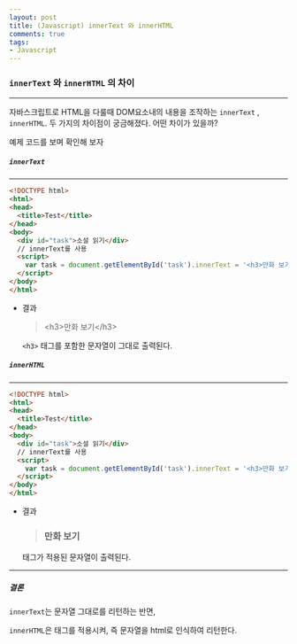 ```yaml
---
layout: post
title: (Javascript) innerText 와 innerHTML
comments: true
tags:
- Javascript
---
```




### `innerText` 와 `innerHTML` 의 차이

---



자바스크립트로 HTML을 다룰때 DOM요소내의 내용을 조작하는  `innerText` , `innerHTML`. 두 가지의 차이점이 궁금해졌다. 어떤 차이가 있을까?

예제 코드를 보며 확인해 보자



##### `innerText` 

---

```html
<!DOCTYPE html>
<html>
<head>
  <title>Test</title>
</head>
<body>
  <div id="task">소설 읽기</div>
  // innerText를 사용
  <script>
  	var task = document.getElementById('task').innerText = '<h3>만화 보기</h3>'
  </script>
</body>
</html>
```

* 결과

  > \<h3>만화 보기\</h3>



  `<h3>` 태그를 포함한 문자열이 그대로 출력된다.


##### `innerHTML`

---

```html
<!DOCTYPE html>
<html>
<head>
  <title>Test</title>
</head>
<body>
  <div id="task">소설 읽기</div>
  // innerText를 사용
  <script>
  	var task = document.getElementById('task').innerText = '<h3>만화 보기</h3>'
  </script>
</body>
</html>
```

* 결과

  > ### 만화 보기



  태그가 적용된 문자열이 출력된다.



---

##### 결론

`innerText`는 문자열 그대로를 리턴하는 반면,

`innerHTML`은 태그를 적용시켜, 즉 문자열을 html로 인식하여 리턴한다.
